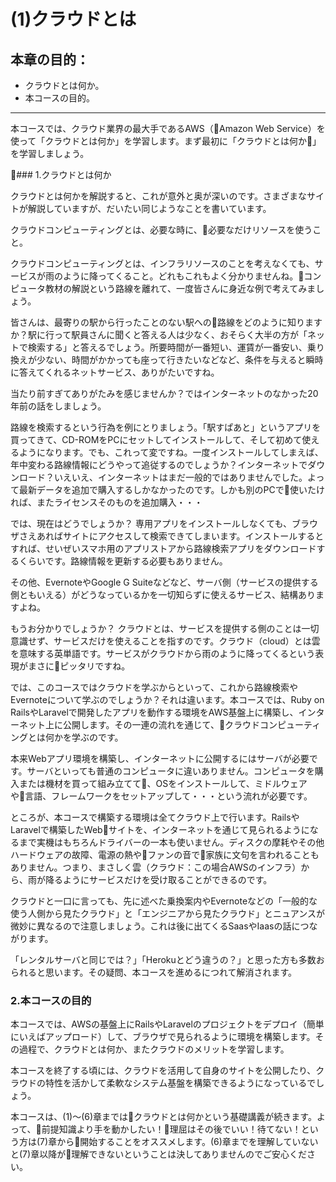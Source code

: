 # (1)クラウドとは 

## 本章の目的：

- クラウドとは何か。
- 本コースの目的。

***

本コースでは、クラウド業界の最大手であるAWS（Amazon Web Service）を使って「クラウドとは何か」を学習します。まず最初に「クラウドとは何か」を学習しましょう。

### 1.クラウドとは何か

クラウドとは何かを解説すると、これが意外と奥が深いのです。さまざまなサイトが解説していますが、だいたい同じようなことを書いています。

クラウドコンピューティングとは、必要な時に、必要なだけリソースを使うこと。

クラウドコンピューティングとは、インフラリソースのことを考えなくても、サービスが雨のように降ってくること。どれもこれもよく分かりませんね。コンピュータ教材の解説という路線を離れて、一度皆さんに身近な例で考えてみましょう。

皆さんは、最寄りの駅から行ったことのない駅への路線をどのように知りますか？駅に行って駅員さんに聞くと答える人は少なく、おそらく大半の方が「ネットで検索する」と答えるでしょう。所要時間が一番短い、運賃が一番安い、乗り換えが少ない、時間がかかっても座って行きたいなどなど、条件を与えると瞬時に答えてくれるネットサービス、ありがたいですね。

当たり前すぎてありがたみを感じませんか？ではインターネットのなかった20年前の話をしましょう。

路線を検索するという行為を例にとりましょう。「駅すぱあと」というアプリを買ってきて、CD-ROMをPCにセットしてインストールして、そして初めて使えるようになります。でも、これって変ですね。一度インストールしてしまえば、年中変わる路線情報にどうやって追従するのでしょうか？インターネットでダウンロード？いえいえ、インターネットはまだ一般的ではありませんでした。よって最新データを追加で購入するしかなかったのです。しかも別のPCで使いたければ、またライセンスそのものを追加購入・・・

では、現在はどうでしょうか？
専用アプリをインストールしなくても、ブラウザさえあればサイトにアクセスして検索できてしまいます。インストールするとすれば、せいぜいスマホ用のアプリストアから路線検索アプリをダウンロードするくらいです。路線情報を更新する必要もありません。

その他、EvernoteやGoogle G Suiteなどなど、サーバ側（サービスの提供する側ともいえる）がどうなっているかを一切知らずに使えるサービス、結構ありますよね。

もうお分かりでしょうか？
クラウドとは、サービスを提供する側のことは一切意識せず、サービスだけを使えることを指すのです。クラウド（cloud）とは雲を意味する英単語です。サービスがクラウドから雨のように降ってくるという表現がまさにピッタリですね。

では、このコースではクラウドを学ぶからといって、これから路線検索やEvernoteについて学ぶのでしょうか？それは違います。本コースでは、Ruby on RailsやLaravelで開発したアプリを動作する環境をAWS基盤上に構築し、インターネット上に公開します。その一連の流れを通じて、クラウドコンピューティングとは何かを学ぶのです。

本来Webアプリ環境を構築し、インターネットに公開するにはサーバが必要です。サーバといっても普通のコンピュータに違いありません。コンピュータを購入または機材を買って組み立てて、OSをインストールして、ミドルウェアや言語、フレームワークをセットアップして・・・という流れが必要です。

ところが、本コースで構築する環境は全てクラウド上で行います。RailsやLaravelで構築したWebサイトを、インターネットを通じて見られるようになるまで実機はもちろんドライバーの一本も使いません。ディスクの摩耗やその他ハードウェアの故障、電源の熱やファンの音で家族に文句を言われることもありません。つまり、まさしく雲（クラウド：この場合AWSのインフラ）から、雨が降るようにサービスだけを受け取ることができるのです。

クラウドと一口に言っても、先に述べた乗換案内やEvernoteなどの「一般的な使う人側から見たクラウド」と「エンジニアから見たクラウド」とニュアンスが微妙に異なるので注意しましょう。これは後に出てくるSaasやIaasの話につながります。

「レンタルサーバと同じでは？」「Herokuとどう違うの？」と思った方も多数おられると思います。その疑問、本コースを進めるにつれて解消されます。

### 2.本コースの目的

本コースでは、AWSの基盤上にRailsやLaravelのプロジェクトをデプロイ（簡単にいえばアップロード）して、ブラウザで見られるように環境を構築します。その過程で、クラウドとは何か、またクラウドのメリットを学習します。

本コースを終了する頃には、クラウドを活用して自身のサイトを公開したり、クラウドの特性を活かして柔軟なシステム基盤を構築できるようになっているでしょう。

本コースは、(1)〜(6)章まではクラウドとは何かという基礎講義が続きます。よって、前提知識より手を動かしたい！理屈はその後でいい！待てない！という方は(7)章から開始することをオススメします。(6)章までを理解していないと(7)章以降が理解できないということは決してありませんのでご安心ください。

